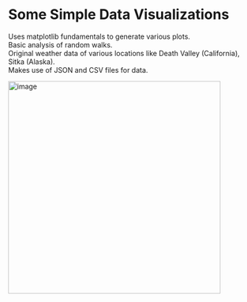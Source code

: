 # Some Simple Data Visualizations

Uses matplotlib fundamentals to generate various plots.  
Basic analysis of random walks.  
Original weather data of various locations like Death Valley (California), Sitka (Alaska).  
Makes use of JSON and CSV files for data.  

<img width="430" alt="image" src="https://user-images.githubusercontent.com/75858676/226179195-8609ef86-3631-4ba3-8c19-bed751b530a1.png">
